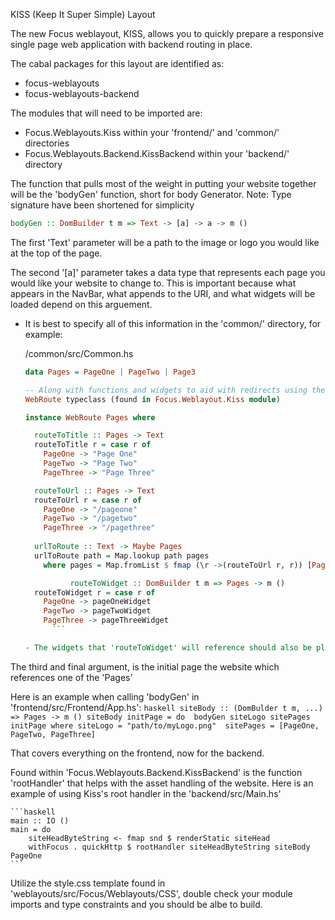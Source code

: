 KISS (Keep It Super Simple) Layout

The new Focus weblayout, KISS, allows you to quickly prepare a responsive
single page web application with backend routing in place. 

The cabal packages for this layout are identified as: 
  - focus-weblayouts 
  - focus-weblayouts-backend

The modules that will need to be imported are: 
  - Focus.Weblayouts.Kiss within your 'frontend/' and 'common/' directories
  - Focus.Weblayouts.Backend.KissBackend within your 'backend/' directory

The function that pulls most of the weight in putting your website together
will be the 'bodyGen' function, short for body Generator. 
  Note: Type signature have been shortened for simplicity

```haskell 
bodyGen :: DomBuilder t m => Text -> [a] -> a -> m ()
```

The first 'Text' parameter will be a path to the image or logo you would like
at the top of the page. 

The second '[a]' parameter takes a data type that represents each page you would 
like your website to change to. This is important because what appears in the 
NavBar, what appends to the URI, and what widgets will be loaded depend on this 
arguement. 
  - It is best to specify all of this information in the 'common/' directory,
    for example: 

      /common/src/Common.hs
      ```haskell
      data Pages = PageOne | PageTwo | Page3 

      -- Along with functions and widgets to aid with redirects using the
      WebRoute typeclass (found in Focus.Weblayout.Kiss module)

      instance WebRoute Pages where 

        routeToTitle :: Pages -> Text
        routeToTitle r = case r of 
          PageOne -> "Page One" 
          PageTwo -> "Page Two" 
          PageThree -> "Page Three"  

        routeToUrl :: Pages -> Text
        routeToUrl r = case r of 
          PageOne -> "/pageone" 
          PageTwo -> "/pagetwo" 
          PageThree -> "/pagethree"          
        
        urlToRoute :: Text -> Maybe Pages
        urlToRoute path = Map.lookup path pages
          where pages = Map.fromList $ fmap (\r ->(routeToUrl r, r)) [PageOne,PageTwo,PageThree] 

				routeToWidget :: DomBuilder t m => Pages -> m ()
        routeToWidget r = case r of 
          PageOne -> pageOneWidget 
          PageTwo -> pageTwoWidget 
          PageThree -> pageThreeWidget 
			```

	- The widgets that 'routeToWidget' will reference should also be placed within this file. 

The third and final argument, is the initial page the website which references one of the 'Pages'

Here is an example when calling 'bodyGen' in 'frontend/src/Frontend/App.hs':
	```haskell
	siteBody :: (DomBulder t m, ...) => Pages -> m ()
	siteBody initPage = do 
		bodyGen siteLogo sitePages initPage
		where
			siteLogo = "path/to/myLogo.png" 
			sitePages = [PageOne, PageTwo, PageThree]
	```

That covers everything on the frontend, now for the backend.

Found within 'Focus.Weblayouts.Backend.KissBackend' is the function 'rootHandler' that 
helps with the asset handling of the website. Here is an example of using Kiss's 
root handler in the 'backend/src/Main.hs' 

	```haskell
	main :: IO ()
	main = do 
		siteHeadByteString <- fmap snd $ renderStatic siteHead
		withFocus . quickHttp $ rootHandler siteHeadByteString siteBody PageOne
	```

Utilize the style.css template found in 'weblayouts/src/Focus/Weblayouts/CSS', double check 
your module imports and type constraints and you should be albe to build.
